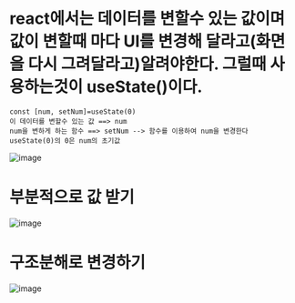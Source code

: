 # react에서는 데이터를 변할수 있는 값이며 값이 변할때 마다 UI를 변경해 달라고(화면을 다시 그려달라고)알려야한다. 그럴때 사용하는것이 useState()이다.

```
const [num, setNum]=useState(0)
이 데이터를 변할수 있는 값 ==> num
num을 변하게 하는 함수 ==> setNum --> 함수를 이용하여 num을 변경한다
useState(0)의 0은 num의 초기값
```

![image](https://github.com/Sary556/react/assets/141836031/550f2b69-0dce-4744-8e7f-e542f1424e98)


# 부분적으로 값 받기 

![image](https://github.com/Sary556/react/assets/141836031/5f46d91e-52aa-40c3-a9ed-dc2e605f0247)


# 구조분해로 변경하기

![image](https://github.com/Sary556/react/assets/141836031/76c85bb9-b16b-42ba-9e5a-ae1c4701b38d)
